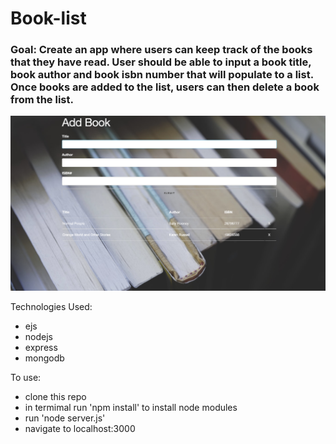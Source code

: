 # Book-list

### Goal: Create an app where users can keep track of the books that they have read. User should be able to input a book title, book author and book isbn number that will populate to a list. Once books are added to the list, users can then delete a book from the list.

![alt-text](book-list-image.png)

Technologies Used:
- ejs
- nodejs
- express
- mongodb

To use:

- clone this repo
- in termimal run 'npm install' to install node modules
- run 'node server.js'
- navigate to localhost:3000 
